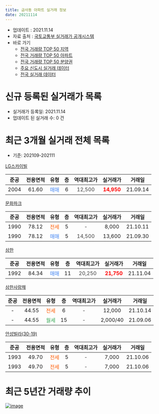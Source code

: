 ```yaml
---
title: 금사동 아파트 실거래 정보
date: 20211114
---
```


* 업데이트 : 2021.11.14
* 자료 출처 : [국토교통부 실거래가 공개시스템](http://rt.molit.go.kr)
* 바로 가기
    * [전국 거래량 TOP 50 지역](https://apt-info.github.io/apt-trade-info/tr)
    * [전국 거래량 TOP 50 아파트](https://apt-info.github.io/apt-trade-info/ta)
    * [전국 거래량 TOP 50 분양권](https://apt-info.github.io/apt-trade-info/tb)
    * [주요 신도시 실거래 데이터](https://apt-info.github.io/apt-trade-info/newtown)
    * [전국 실거래 데이터](https://apt-info.github.io/apt-trade-info/all)



<script async src="https://pagead2.googlesyndication.com/pagead/js/adsbygoogle.js"></script>
<!-- 기본광고 -->
<ins class="adsbygoogle"
     style="display:block"
     data-ad-client="ca-pub-1142216861245946"
     data-ad-slot="4805727019"
     data-ad-format="auto"
     data-full-width-responsive="true"></ins>
<script>
     (adsbygoogle = window.adsbygoogle || []).push({});
</script>


# 신규 등록된 실거래가 목록

* 실거래가 등록일: 2021.11.14
* 업데이트 된 실거래 수: 0 건




<script async src="https://pagead2.googlesyndication.com/pagead/js/adsbygoogle.js"></script>
<!-- 기본광고 -->
<ins class="adsbygoogle"
     style="display:block"
     data-ad-client="ca-pub-1142216861245946"
     data-ad-slot="4805727019"
     data-ad-format="auto"
     data-full-width-responsive="true"></ins>
<script>
     (adsbygoogle = window.adsbygoogle || []).push({});
</script>


# 최근 3개월 실거래 전체 목록
* 기준: 202109-202111


[LG스카이빌](https://search.naver.com/search.naver?query=LG%EC%8A%A4%EC%B9%B4%EC%9D%B4%EB%B9%8C)

|준공|전용면적|유형|층|역대최고가|실거래가|거래일|
|:---:|:---:|:---:|:---:|:---:|:---:|:---:|
|2004|61.60|<span style="color:#4285F3">매매</span>|6|<span style="color:#444444">12,500</span>|<b><span style="color:#FF0000">14,950</span></b>|21.09.14|

[문화파크](https://search.naver.com/search.naver?query=%EB%AC%B8%ED%99%94%ED%8C%8C%ED%81%AC)

|준공|전용면적|유형|층|역대최고가|실거래가|거래일|
|:---:|:---:|:---:|:---:|:---:|:---:|:---:|
|1990|78.12|<span style="color:#FF5A00">전세</span>|5|<span style="color:#444444">-</span>|8,000|21.10.11|
|1990|78.12|<span style="color:#4285F3">매매</span>|5|<span style="color:#444444">14,500</span>|13,600|21.09.30|

[삼한](https://search.naver.com/search.naver?query=%EC%82%BC%ED%95%9C)

|준공|전용면적|유형|층|역대최고가|실거래가|거래일|
|:---:|:---:|:---:|:---:|:---:|:---:|:---:|
|1992|84.34|<span style="color:#4285F3">매매</span>|11|<span style="color:#444444">20,250</span>|<b><span style="color:#FF0000">21,750</span></b>|21.11.04|

[삼한사랑채](https://search.naver.com/search.naver?query=%EC%82%BC%ED%95%9C%EC%82%AC%EB%9E%91%EC%B1%84)

|준공|전용면적|유형|층|역대최고가|실거래가|거래일|
|:---:|:---:|:---:|:---:|:---:|:---:|:---:|
|-|44.55|<span style="color:#FF5A00">전세</span>|6|<span style="color:#444444">-</span>|12,000|21.10.14|
|-|44.55|<span style="color:#34A853">월세</span>|15|<span style="color:#444444">-</span>|2,000/40|21.09.06|

[안성빌라(30-19)](https://search.naver.com/search.naver?query=%EC%95%88%EC%84%B1%EB%B9%8C%EB%9D%BC%2830-19%29)

|준공|전용면적|유형|층|역대최고가|실거래가|거래일|
|:---:|:---:|:---:|:---:|:---:|:---:|:---:|
|1993|49.70|<span style="color:#FF5A00">전세</span>|5|<span style="color:#444444">-</span>|7,000|21.10.06|
|1993|49.70|<span style="color:#FF5A00">전세</span>|5|<span style="color:#444444">-</span>|7,000|21.10.06|



<script async src="https://pagead2.googlesyndication.com/pagead/js/adsbygoogle.js"></script>
<!-- 기본광고 -->
<ins class="adsbygoogle"
     style="display:block"
     data-ad-client="ca-pub-1142216861245946"
     data-ad-slot="4805727019"
     data-ad-format="auto"
     data-full-width-responsive="true"></ins>
<script>
     (adsbygoogle = window.adsbygoogle || []).push({});
</script>


# 최근 5년간 거래량 추이


<div style="width:100%;">
    <canvas id="deal_progress" height="200"></canvas>
</div>

<script>
new Chart(document.getElementById("deal_progress"), {
    type: 'line',
    data: {
        labels: ['16.01','16.02','16.03','16.04','16.05','16.06','16.07','16.08','16.09','16.10','16.11','16.12','17.01','17.02','17.03','17.04','17.05','17.06','17.07','17.08','17.10','17.11','17.12','18.02','18.03','18.04','18.05','18.06','18.08','18.09','18.10','18.11','18.12','19.01','19.02','19.03','19.04','19.05','19.06','19.07','19.08','19.09','19.10','19.12','20.01','20.02','20.03','20.04','20.05','20.06','20.07','20.08','20.09','20.10','20.11','20.12','21.01','21.02','21.03','21.04','21.05','21.06','21.07','21.08','21.09','21.10','21.11'],
        datasets: [{
            label: '매매/분양권',
            data: [2,3,3,2,1,4,1,3,5,5,3,2,2,5,4,2,1,2,2,5,3,5,1,3,3,2,1,0,3,2,2,4,0,0,0,3,0,1,1,1,2,3,3,5,1,2,5,3,2,4,4,1,1,7,4,4,2,1,3,7,8,5,2,4,2,0,1],
            borderColor: "rgba(66, 133, 243, 1)",
            backgroundColor: "rgba(66, 133, 243, 0.05)",
            borderWidth: 1,
            pointRadius: 0,
            fill: false,
            lineTension: 0
        },{
            label: '전/월세',
            data: [0,1,0,2,0,0,0,1,0,1,0,2,0,1,1,3,4,4,3,2,0,1,0,1,5,0,1,3,1,1,0,0,1,1,3,1,1,2,0,2,2,2,3,1,0,0,2,2,4,0,3,2,0,0,0,0,0,0,0,0,0,1,1,0,1,4,0],
            borderColor: "rgba(255, 90, 0, 1)",
            backgroundColor: "rgba(255, 90, 0, 0.05)",
            borderWidth: 1,
            pointRadius: 0,
            fill: false,
            lineTension: 0
        },{
            label: '합계',
            data: [2,4,3,4,1,4,1,4,5,6,3,4,2,6,5,5,5,6,5,7,3,6,1,4,8,2,2,3,4,3,2,4,1,1,3,4,1,3,1,3,4,5,6,6,1,2,7,5,6,4,7,3,1,7,4,4,2,1,3,7,8,6,3,4,3,4,1],
            borderColor: "rgba(0, 0, 0, 1)",
            backgroundColor: "rgba(0, 0, 0, 0.03)",
            borderWidth: 0.1,
            pointRadius: 0,
            fill: true,
            lineTension: 0
        }
        ]
    },
    options: {
        responsive: true,
        title: {
            display: false
        },
        tooltips: {
            mode: 'index',
            intersect: false
        },
        hover: {
            mode: 'nearest',
            intersect: true
        },
        scales: {
            xAxes: [{
                display: true,
                scaleLabel: {
                    display: true,
                    labelString: '년/월'
                }
            }],
            yAxes: [{
                display: true,
                ticks: {
                    suggestedMin: 0,
                },
                scaleLabel: {
                    display: true,
                    labelString: '실거래 수'
                }
            }]
        }
    }
});

</script>


[![image](https://apt-info.github.io/images/2020-01-03-apt-trade-info/1024x500.png)](https://play.google.com/store/apps/details?id=com.aptinfo.apttradeinfo)

